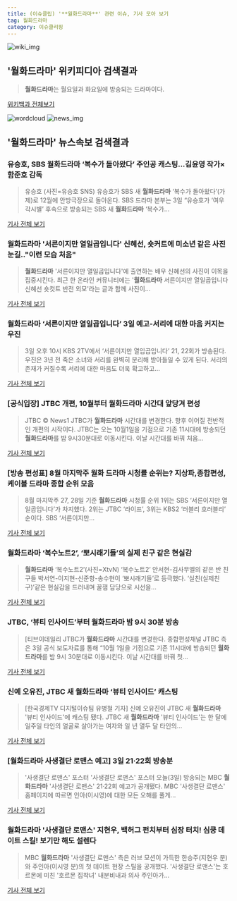 ```yaml
---
title: (이슈클립) '**월화드라마**' 관련 이슈, 기사 모아 보기
tag: 월화드라마
category: 이슈클리핑
---
```

![wiki_img](https://user-images.githubusercontent.com/42597476/44503234-41136a80-a6d0-11e8-9071-6fc6418eafe4.png)
## **'**월화드라마**'** 위키피디아 검색결과
>**월화드라마**는 월요일과 화요일에 방송되는 드라마이다.

<a href="https://ko.wikipedia.org/wiki/월화드라마" target="_blank">위키백과 전체보기</a>

![wordcloud](https://s3.ap-northeast-2.amazonaws.com/lyrics101-wordcloud/2018-09-03-1535979528.png)
![news_img](https://user-images.githubusercontent.com/42597476/44507050-1206f400-a6e4-11e8-8d98-7ffbfebb353f.png)
## **'**월화드라마**'** 뉴스속보 검색결과
### 유승호, SBS **월화드라마** ‘복수가 돌아왔다’ 주인공 캐스팅...김윤영 작가×함준호 감독

>유승호 (사진=유승호 SNS) 유승호가 SBS 새 **월화드라마** ‘복수가 돌아왔다’(가제)로 12월에 안방극장으로 돌아온다. SBS 드라마 본부는 3일 “유승호가 ‘여우각시별’ 후속으로 방송되는 SBS 새 **월화드라마** ‘복수가...

<a href="http://news.hankyung.com/article/201809036598I" target="_blank">기사 전체 보기</a>

### **월화드라마** '서른이지만 열일곱입니다' 신혜선, 숏커트에 미소년 같은 사진 눈길.."이런 모습 처음"

>**월화드라마** '서른이지만 열일곱입니다'에 출연하는 배우 신혜선의 사진이 이목을 집중시킨다. 최근 한 온라인 커뮤니티에는 '**월화드라마** 서른이지만 열일곱입니다 신혜선 숏컷트 반전 외모'라는 글과 함께 사진이...

<a href="http://www.joongdo.co.kr/main/view.php?key=20180903001714499" target="_blank">기사 전체 보기</a>

### **월화드라마** ‘서른이지만 열일곱입니다’ 3일 예고-서리에 대한 마음 커지는 우진

>3일 오후 10시 KBS 2TV에서 ‘서른이지만 열입곱입니다’ 21, 22회가 방송된다. 우진은 3년 전 죽은 소녀와 서리를 완벽히 분리해 받아들일 수 있게 된다. 서리의 존재가 커질수록 서리에 대한 마음도 더욱 확고하고...

<a href="http://www.kookje.co.kr/news2011/asp/newsbody.asp?code=0500&key=20180903.99099001046" target="_blank">기사 전체 보기</a>

### [공식입장] JTBC 개편, 10월부터 **월화드라마** 시간대 앞당겨 편성

>JTBC © News1 JTBC가 **월화드라마** 시간대를 변경한다. 향후 이어질 전반적인 개편의 시작이다. JTBC는 오는 10월1일을 기점으로 기존 11시대에 방송되던 **월화드라마**를 밤 9시30분대로 이동시킨다. 이날 시간대를 바꿔 처음...

<a href="http://news1.kr/articles/?3416024" target="_blank">기사 전체 보기</a>

### [방송 편성표] 8월 마지막주 월화 드라마 시청률 순위는? 지상파,종합편성,케이블 드라마 종합 순위 모음

>8월 마지막주 27, 28일 기준 **월화드라마** 시청률 순위 1위는 SBS ‘서른이지만 열일곱입니다’가 차지했다. 2위는 JTBC ‘라이프’, 3위는 KBS2 ‘러블리 호러블리’ 순이다. SBS ‘서른이지만...

<a href="http://famtimes.co.kr/news/view/56574" target="_blank">기사 전체 보기</a>

### **월화드라마** ‘복수노트2’, ‘뽀시래기들’의 실제 친구 같은 현실감

>**월화드라마** ‘복수노트2’(사진=XtvN) ‘복수노트2’ 안서현-김사무엘의 같은 반 친구들 박서연-이지현-신준항-송수현이 ‘뽀시래기들’로 등극했다. ‘실친(실제친구)’같은 현실감을 드러내며 꿀잼 담당으로 시선을...

<a href="http://news.hankyung.com/article/201809036428I" target="_blank">기사 전체 보기</a>

### JTBC, ‘뷰티 인사이드’부터 **월화드라마** 밤 9시 30분 방송

>[티브이데일리 JTBC가 **월화드라마** 시간대를 변경한다. 종합편성채널 JTBC 측은 3일 공식 보도자료를 통해 “10월 1일을 기점으로 기존 11시대에 방송되던 **월화드라마**를 밤 9시 30분대로 이동시킨다. 이날 시간대를 바꿔 첫...

<a href="http://tvdaily.asiae.co.kr/read.php3?aid=15359488961391316002" target="_blank">기사 전체 보기</a>

### 신예 오유진, JTBC 새 **월화드라마** ‘뷰티 인사이드’ 캐스팅

>[한국경제TV 디지털이슈팀 유병철 기자] 신예 오유진이 JTBC 새 **월화드라마** '뷰티 인사이드'에 캐스팅 됐다. JTBC 새 **월화드라마** '뷰티 인사이드'는 한 달에 일주일 타인의 얼굴로 살아가는 여자와 일 년 열두 달 타인의...

<a href="http://news.wowtv.co.kr/NewsCenter/News/Read?articleId=A201809030089&t=NN" target="_blank">기사 전체 보기</a>

### [**월화드라마** 사생결단 로맨스 예고] 3일 21·22회 방송분

>'사생결단 로맨스' 포스터 '사생결단 로맨스' 포스터 오늘(3일) 방송되는 MBC **월화드라마** '사생결단 로맨스' 21·22회 예고가 공개됐다. MBC '사생결단 로맨스' 홈페이지에 따르면 인아(이시영)에 대한 모든 오해를 풀게...

<a href="http://www.joongboo.com/news/articleView.html?idxno=1283669" target="_blank">기사 전체 보기</a>

### **월화드라마** '사생결단 로맨스' 지현우, 백허그 펀치부터 심장 터치! 심쿵 데이트 스킬! 보기만 해도 설렌다

>MBC **월화드라마** '사생결단 로맨스' 측은 러브 모션이 가득한 한승주(지현우 분)와 주인아(이시영 분)의 첫 데이트 현장 스틸을 공개했다. '사생결단 로맨스'는 호르몬에 미친 '호르몬 집착녀' 내분비내과 의사 주인아가...

<a href="http://www.daejeontoday.com/news/articleView.html?idxno=511411" target="_blank">기사 전체 보기</a>


